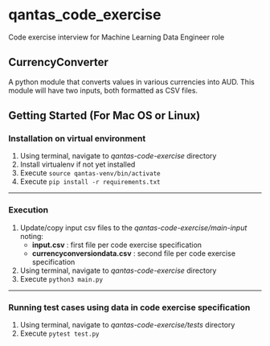 # qantas_code_exercise
Code exercise interview for Machine Learning Data Engineer role

## CurrencyConverter
A python module that converts values in various currencies into AUD. This module will have two inputs, both formatted as CSV files.

## Getting Started (For Mac OS or Linux)

### Installation on virtual environment
1. Using terminal, navigate to *qantas-code-exercise* directory
2. Install virtualenv if not yet installed
3. Execute ``source qantas-venv/bin/activate``
4. Execute ``pip install -r requirements.txt``

---

### Execution
1. Update/copy input csv files to the *qantas-code-exercise/main-input* noting:
    * **input.csv** : first file per code exercise specification 
    * **currencyconversiondata.csv** : second file per code exercise specification
2. Using terminal, navigate to *qantas-code-exercise* directory
2. Execute ``python3 main.py``

---

### Running test cases using data in code exercise specification
1. Using terminal, navigate to *qantas-code-exercise/tests* directory
2. Execute ``pytest test.py``